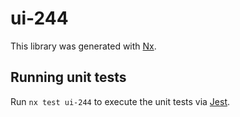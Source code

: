 # ui-244

This library was generated with [Nx](https://nx.dev).

## Running unit tests

Run `nx test ui-244` to execute the unit tests via [Jest](https://jestjs.io).
